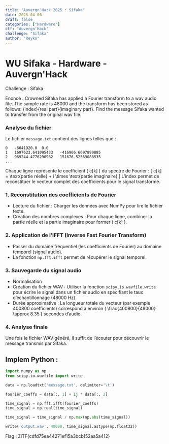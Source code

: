 ```yaml
---
title: "Auvergn'Hack 2025 : Sifaka"
date: 2025-04-06
draft: false
categories: ["Hardware"]
ctf: "Auvergn'Hack"
challenge: "Sifaka"
author: "Reyko"
---
```


# WU Sifaka - Hardware - Auvergn'Hack

Challenge : 
Sifaka

Enoncé : 
Crowned Sifaka has applied a Fourier transform to a wav audio file. The sample rate is 48000 and the transform has been stored as follows: {index}{real part}{imaginary part}. Find the message Sifaka wanted to transfer from the original wav file.

### Analyse du fichier

Le fichier `message.txt` contient des lignes telles que :

```
0	-6041920.0	0.0
1	1697623.641095433	-416966.6697899885
2	969244.4776290962	151676.52569088535
...
```
Chaque ligne représente le coefficient \( c[k] \) du spectre de Fourier :
\[
c[k] = \text{partie réelle} + i \times \text{partie imaginaire}
\]
L’index permet de reconstituer le vecteur complet des coefficients pour le signal transformé.

### 1. Reconstitution des coefficients de Fourier

- Lecture du fichier : Charger les données avec NumPy pour lire le fichier texte.
- Création des nombres complexes : Pour chaque ligne, combiner la partie réelle et la partie imaginaire pour former \( c[k] \).

### 2. Application de l’IFFT (Inverse Fast Fourier Transform)

- Passer du domaine fréquentiel (les coefficients de Fourier) au domaine temporel (signal audio).
- La fonction `np.fft.ifft` permet de récupérer le signal temporel.

### 3. Sauvegarde du signal audio

- Normalisation
- Création du fichier WAV : Utiliser la fonction `scipy.io.wavfile.write` pour écrire le signal dans un fichier audio en spécifiant le taux d’échantillonnage (48000 Hz).
- Durée approximative : La longueur totale du vecteur (par exemple 400800 coefficients) correspond à environ \( \frac{400800}{48000} \approx 8.35 \) secondes d’audio.

### 4. Analyse finale

Une fois le fichier WAV généré, il suffit de l’écouter pour découvrir le message transmis par Sifaka.

## Implem Python : 

```python
import numpy as np
from scipy.io.wavfile import write

data = np.loadtxt('message.txt', delimiter='\t')

fourier_coeffs = data[:, 1] + 1j * data[:, 2]

time_signal = np.fft.ifft(fourier_coeffs)
time_signal = np.real(time_signal)

time_signal = time_signal / np.max(np.abs(time_signal))

write('output.wav', 48000, time_signal.astype(np.float32))
```

Flag : ZiTF{cdfd75ea44271ef15a3bcb152aa5a412}
